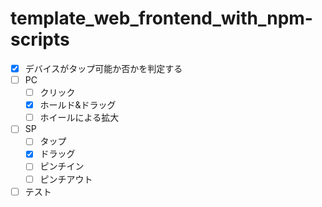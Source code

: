 # template_web_frontend_with_npm-scripts

- [x] デバイスがタップ可能か否かを判定する
- [ ] PC
  - [ ] クリック
  - [x] ホールド&ドラッグ
  - [ ] ホイールによる拡大
- [ ] SP
  - [ ] タップ
  - [x] ドラッグ
  - [ ] ピンチイン
  - [ ] ピンチアウト
- [ ] テスト